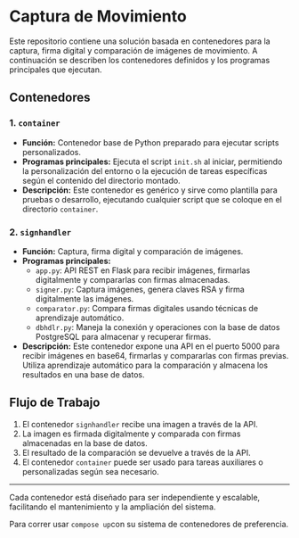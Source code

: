 # Captura de Movimiento

Este repositorio contiene una solución basada en contenedores para la captura, firma digital y comparación de imágenes de movimiento. A continuación se describen los contenedores definidos y los programas principales que ejecutan.

## Contenedores

### 1. `container`
- **Función:** Contenedor base de Python preparado para ejecutar scripts personalizados.
- **Programas principales:** Ejecuta el script `init.sh` al iniciar, permitiendo la personalización del entorno o la ejecución de tareas específicas según el contenido del directorio montado.
- **Descripción:** Este contenedor es genérico y sirve como plantilla para pruebas o desarrollo, ejecutando cualquier script que se coloque en el directorio `container`.

### 2. `signhandler`
- **Función:** Captura, firma digital y comparación de imágenes.
- **Programas principales:** 
    - `app.py`: API REST en Flask para recibir imágenes, firmarlas digitalmente y compararlas con firmas almacenadas.
    - `signer.py`: Captura imágenes, genera claves RSA y firma digitalmente las imágenes.
    - `comparator.py`: Compara firmas digitales usando técnicas de aprendizaje automático.
    - `dbhdlr.py`: Maneja la conexión y operaciones con la base de datos PostgreSQL para almacenar y recuperar firmas.
- **Descripción:** Este contenedor expone una API en el puerto 5000 para recibir imágenes en base64, firmarlas y compararlas con firmas previas. Utiliza aprendizaje automático para la comparación y almacena los resultados en una base de datos.

## Flujo de Trabajo

1. El contenedor `signhandler` recibe una imagen a través de la API.
2. La imagen es firmada digitalmente y comparada con firmas almacenadas en la base de datos.
3. El resultado de la comparación se devuelve a través de la API.
4. El contenedor `container` puede ser usado para tareas auxiliares o personalizadas según sea necesario.

---

Cada contenedor está diseñado para ser independiente y escalable, facilitando el mantenimiento y la ampliación del sistema.

Para correr usar ```compose up```con su sistema de contenedores de preferencia.
